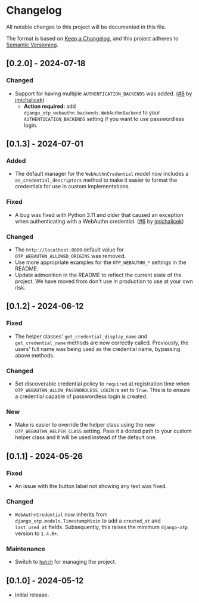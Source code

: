 # Changelog

All notable changes to this project will be documented in this file.

The format is based on [Keep a Changelog](https://keepachangelog.com/en/1.1.0/),
and this project adheres to [Semantic Versioning](https://semver.org/spec/v2.0.0.html).

## [0.2.0] - 2024-07-18

### Changed

- Support for having multiple `AUTHENTICATION_BACKENDS` was added. ([#8](https://github.com/Stormbase/django-otp-webauthn/pull/8) by [jmichalicek](https://github.com/jmichalicek))
  - **Action required:** add `django_otp_webauthn.backends.WebAuthnBackend` to your `AUTHENTICATION_BACKENDS` setting if you want to use passwordless login.

## [0.1.3] - 2024-07-01

### Added

- The default manager for the `WebAuthnCredential` model now includes a `as_credential_descriptors` method to make it easier to format the credentials for use in custom implementations.

### Fixed

- A bug was fixed with Python 3.11 and older that caused an exception when authenticating with a WebAuthn credential. ([#6](https://github.com/Stormbase/django-otp-webauthn/pull/6) by [jmichalicek](https://github.com/jmichalicek))

### Changed

- The `http://localhost:8000` default value for `OTP_WEBAUTHN_ALLOWED_ORIGINS` was removed.
- Use more appropriate examples for the `OTP_WEBAUTHN_*` settings in the README.
- Update admonition in the README to reflect the current state of the project. We have moved from don't use in production to use at your own risk.

## [0.1.2] - 2024-06-12

### Fixed

- The helper classes' `get_credential_display_name` and `get_credential_name` methods are now correctly called. Previously, the users' full name was being used as the credential name, bypassing above methods.

### Changed

- Set discoverable credential policy to `required` at registration time when `OTP_WEBAUTHN_ALLOW_PASSWORDLESS_LOGIN` is set to `True`. This is to ensure a credential capable of passwordless login is created.

### New

- Make is easier to override the helper class using the new `OTP_WEBAUTHN_HELPER_CLASS` setting. Pass it a dotted path to your custom helper class and it will be used instead of the default one.

## [0.1.1] - 2024-05-26

### Fixed

- An issue with the button label not showing any text was fixed.

### Changed

- `WebAuthnCredential` now inherits from `django_otp.models.TimestampMixin` to add a `created_at` and `last_used_at` fields. Subsequently, this raises the minimum `django-otp` version to `1.4.0+`.

### Maintenance

- Switch to [`hatch`](https://hatch.pypa.io/) for managing the project.

## [0.1.0] - 2024-05-12

- Initial release.

